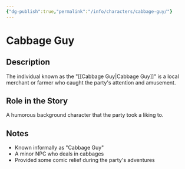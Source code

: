 ```yaml
---
{"dg-publish":true,"permalink":"/info/characters/cabbage-guy/"}
---
```


# Cabbage Guy

## Description
The individual known as the "[[Cabbage Guy\|Cabbage Guy]]" is a local merchant or farmer who caught the party's attention and amusement.

## Role in the Story
A humorous background character that the party took a liking to.

## Notes
- Known informally as "Cabbage Guy"
- A minor NPC who deals in cabbages
- Provided some comic relief during the party's adventures